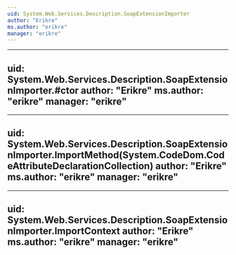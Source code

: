 ```yaml
---
uid: System.Web.Services.Description.SoapExtensionImporter
author: "Erikre"
ms.author: "erikre"
manager: "erikre"
---
```


---
uid: System.Web.Services.Description.SoapExtensionImporter.#ctor
author: "Erikre"
ms.author: "erikre"
manager: "erikre"
---

---
uid: System.Web.Services.Description.SoapExtensionImporter.ImportMethod(System.CodeDom.CodeAttributeDeclarationCollection)
author: "Erikre"
ms.author: "erikre"
manager: "erikre"
---

---
uid: System.Web.Services.Description.SoapExtensionImporter.ImportContext
author: "Erikre"
ms.author: "erikre"
manager: "erikre"
---
